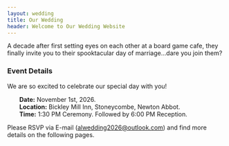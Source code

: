 ```yaml
---
layout: wedding
title: Our Wedding
header: Welcome to Our Wedding Website
---
```


<p class="centered-text"> A decade after first setting eyes on each other at a board game cafe, they finally invite you to their spooktacular day of marriage...dare you join them? </p>

### Event Details
We are so excited to celebrate our special day with you!

&emsp;&emsp;**Date:** November 1st, 2026.<br/>
&emsp;&emsp;**Location:** Bickley Mill Inn, Stoneycombe, Newton Abbot.<br/>
&emsp;&emsp;**Time:** 1:30 PM Ceremony. Followed by 6:00 PM Reception.<br/>


Please RSVP via E-mail (alwedding2026@outlook.com) and find more details on the following pages.